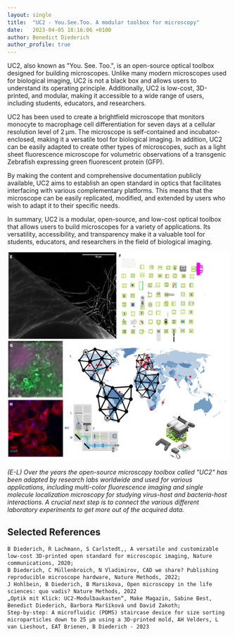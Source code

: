 ```yaml
---
layout: single
title:  "UC2 - You.See.Too. A modular toolbox for microscopy"
date:   2023-04-05 18:16:06 +0100
author: Benedict Diederich
author_profile: true
---
```




UC2, also known as "You. See. Too.", is an open-source optical toolbox designed for building microscopes. Unlike many modern microscopes used for biological imaging, UC2 is not a black box and allows users to understand its operating principle. Additionally, UC2 is low-cost, 3D-printed, and modular, making it accessible to a wide range of users, including students, educators, and researchers.

UC2 has been used to create a brightfield microscope that monitors monocyte to macrophage cell differentiation for seven days at a cellular resolution level of 2 μm. The microscope is self-contained and incubator-enclosed, making it a versatile tool for biological imaging. In addition, UC2 can be easily adapted to create other types of microscopes, such as a light sheet fluorescence microscope for volumetric observations of a transgenic Zebrafish expressing green fluorescent protein (GFP).

By making the content and comprehensive documentation publicly available, UC2 aims to establish an open standard in optics that facilitates interfacing with various complementary platforms. This means that the microscope can be easily replicated, modified, and extended by users who wish to adapt it to their specific needs.

In summary, UC2 is a modular, open-source, and low-cost optical toolbox that allows users to build microscopes for a variety of applications. Its versatility, accessibility, and transparency make it a valuable tool for students, educators, and researchers in the field of biological imaging.


![UC2 Worldwide](/assets/images/uc2.png)


*(E-L) Over the years the open-source microscopy toolbox called "UC2" has been adapted by research labs worldwide and used for various applications, including multi-color fluorescence imaging and single molecule localization microscopy for studying virus-host and bacteria-host interactions. A crucial next step is to connect the various different laboratory experiments to get more out of the acquired data.*

## Selected References

```
B Diederich, R Lachmann, S Carlstedt,, A versatile and customizable low-cost 3D-printed open standard for microscopic imaging, Nature communications, 2020;
B Diederich, C Müllenbroich, N Vladimirov, CAD we share? Publishing reproducible microscope hardware, Nature Methods, 2022;
J Hohlbein, B Diederich, B Marsikova, Open microscopy in the life sciences: quo vadis? Nature Methods, 2022
„Optik mit Klick: UC2-Modulbaukasten“, Make Magazin, Sabine Best, Benedict Diederich, Barbora Maršíková und David Zakoth;
Step-by-step: A microfluidic (PDMS) staircase device for size sorting microparticles down to 25 µm using a 3D-printed mold, AH Velders, L van Lieshout, EAT Brienen, B Diederich - 2023
```
